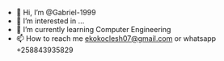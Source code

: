 - 👋 Hi, I’m @Gabriel-1999
- 👀 I’m interested in ...
- 🌱 I’m currently learning Computer Engineering
- 📫 How to reach me ekokoclesh07@gmail.com or whatsapp +258843935829

<!---
Gabriel-1999/Gabriel-1999 is a ✨ special ✨ repository because its `README.md` (this file) appears on your GitHub profile.
You can click the Preview link to take a look at your changes.
--->
